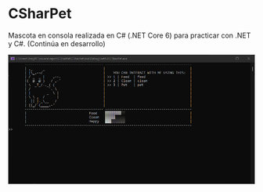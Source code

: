 # CSharPet
 Mascota en consola realizada en C# (.NET Core 6) para practicar con .NET y C#.
 (Continúa en desarrollo)

![alt text](https://raw.githubusercontent.com/AntonioPriego/CSharPet/main/Preview/Demo1.png)
